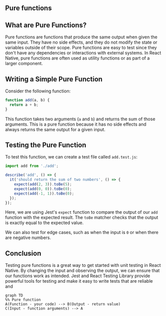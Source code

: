 ## Pure functions

## What are Pure Functions?

Pure functions are functions that produce the same output when given the same input. They have no side effects, and they do not modify the state or variables outside of their scope. Pure functions are easy to test since they don't have any dependencies or interactions with external systems. In React Native, pure functions are often used as utility functions or as part of a larger component.

## Writing a Simple Pure Function

Consider the following function:

```js
function add(a, b) {
  return a + b;
}
```

This function takes two arguments (`a` and `b`) and returns the sum of those arguments. This is a pure function because it has no side effects and always returns the same output for a given input.

## Testing the Pure Function

To test this function, we can create a test file called `add.test.js`:

```js
import add from './add';

describe('add', () => {
  it('should return the sum of two numbers', () => {
    expect(add(2, 3)).toBe(5);
    expect(add(0, 0)).toBe(0);
    expect(add(-1, 1)).toBe(0);
  });
});
```

Here, we are using Jest's `expect` function to compare the output of our `add` function with the expected result. The `toBe` matcher checks that the output is exactly equal to the expected value.

We can also test for edge cases, such as when the input is `0` or when there are negative numbers.

## Conclusion

Testing pure functions is a great way to get started with unit testing in React Native. By changing the input and observing the output, we can ensure that our functions work as intended. Jest and React Testing Library provide powerful tools for testing and make it easy to write tests that are reliable and

```mermaid
graph TD
%% Pure function
A(Function - your code) --> B(Output - return value)
C(Input - function arguments) --> A
```
